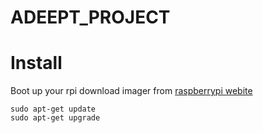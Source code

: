 # ADEEPT_PROJECT

# Install 

Boot up your rpi download imager from [raspberrypi webite](https://www.raspberrypi.org/downloads/)

```
sudo apt-get update
sudo apt-get upgrade
```

